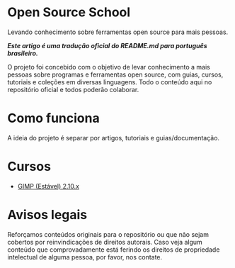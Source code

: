 # Open Source School
Levando conhecimento sobre ferramentas open source para mais pessoas.

***Este artigo é uma tradução oficial do README.md para português brasileiro.***

O projeto foi concebido com o objetivo de levar conhecimento a mais pessoas sobre programas e ferramentas open source, com guias, cursos, tutoriais e coleções em diversas linguagens. Todo o conteúdo aqui no repositório oficial e todos poderão colaborar.

# Como funciona

A ideia do projeto é separar por artigos, tutoriais e guias/documentação. 

# Cursos

- [GIMP (Estável) 2.10.x](programs/GIMP/GIMP.md)

# Avisos legais

Reforçamos conteúdos originais para o repositório ou que não sejam cobertos por reinvindicações de direitos autorais. Caso veja algum conteúdo que comprovadamente está ferindo os direitos de propriedade intelectual de alguma pessoa, por favor, nos contate.